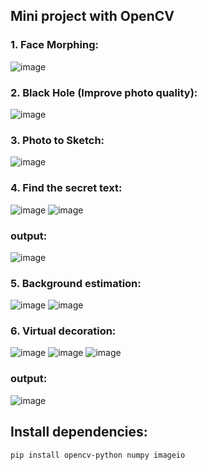 ## Mini project with OpenCV

### 1. Face Morphing:
![image](1%20-%20Face%20Morphing/output.gif)

### 2. Black Hole (Improve photo quality):
![image](2%20-%20%20Black%20Hole/output.png)

### 3. Photo to Sketch:
![image](3%20-%20%20Photo%20to%20Sketch/output.png)

### 4. Find the secret text:
![image](4%20-%20Find%20the%20secret%20text/image_1.png)
![image](4%20-%20Find%20the%20secret%20text/image_2.png)
### output:
![image](4%20-%20Find%20the%20secret%20text/output.png)

### 5. Background estimation:
![image](5%20-%20Background%20estimation/image.png)
![image](5%20-%20Background%20estimation/frame.jpg)

### 6. Virtual decoration:
![image](6%20-%20Virtual%20decoration/image_1.png)
![image](6%20-%20Virtual%20decoration/image_2.png)
![image](6%20-%20Virtual%20decoration/image_3.png)
### output:
![image](6%20-%20Virtual%20decoration/output.png)

## Install dependencies:
```
pip install opencv-python numpy imageio
```
